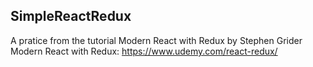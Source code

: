 ## SimpleReactRedux

A pratice from the tutorial Modern React with Redux by Stephen Grider
Modern React with Redux: https://www.udemy.com/react-redux/
